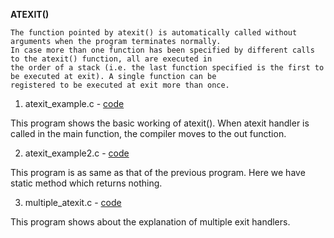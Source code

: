 **ATEXIT()**

	The function pointed by atexit() is automatically called without arguments when the program terminates normally. 
	In case more than one function has been specified by different calls to the atexit() function, all are executed in 
	the order of a stack (i.e. the last function specified is the first to be executed at exit). A single function can be
	registered to be executed at exit more than once. 


1. atexit_example.c - <a href = "https://github.com/abinashprabakar/Advanced-C/blob/main/atexit/atexit_example.c">code</a>

This program shows the basic working of atexit(). When atexit handler is called in the main function, the compiler 
moves to the out function.


2. atexit_example2.c - <a href = "https://github.com/abinashprabakar/Advanced-C/blob/main/atexit/atexit_example2.c">code</a>

This program is as same as that of the previous program. Here we have static method which returns nothing.



3. multiple_atexit.c - <a href = "https://github.com/abinashprabakar/Advanced-C/blob/main/atexit/multiple_atexit.c">code</a>

This program shows about the explanation of multiple exit handlers.
